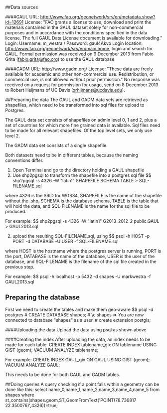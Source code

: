 ##Data sources

####GAUL
URL: http://www.fao.org/geonetwork/srv/en/metadata.show?id=12691
License: "FAO grants a license to use, download and print the materials contained in the GAUL dataset solely for non-commercial purposes and in accordance with the conditions specified in the data license. The full GAUL Data License document is available for downloading."
Login: Username:  m_westra / Password: gaul4Akvo
Login location: http://www.fao.org/geonetwork/srv/en/main.home, login and search for GAUL.
Formal permission was received on 9 December 2013 from Fabio Grita (fabio.grita@fao.org) to use the GAUL database.

####GADM
URL: http://www.gadm.org/
License: "These data are freely available for academic and other non-commercial use. Redistribution, or commercial use, is not allowed without prior permission."
No response was received on a request for permission for usage, send on 8 December 2013 to Robert Heijmans of UC Davis (xrhijmans@ucdavis.edu).

##Preparing the data
The GAUL and GADM data sets are retrieved as shapefiles, which need to be transformed into sql files for upload to Postgres.

The GAUL data set consists of shapefiles on admin level 0, 1 and 2, plus a set of countries for which more fine grained data is available. Sql files need to be made for all relevant shapefiles. Of the top level sets, we only use level 2. 

The GADM data set consists of a single shapefile.

Both datasets need to be in different tables, because the naming conventions differ.

1. Open Terminal and go to the directory holding a GAUL shapefile
2. Use shp2pgsql to transform the shapefile into a postgres sql file
    $$ shp2pgsql -s 4326 -W "latin1" SHAPEFILE SCHEMA.TABLE > SQL-FILENAME.sql

where 4326 is the SRID for WGS84, SHAPEFILE is the name of the shapefile without the .shp, SCHEMA is the database schema, TABLE is the table that will hold the data, and SQL-FILENAME is the name for the sql file to be produced.

For example:
    $$ shp2pgsql -s 4326 -W "latin1" G2013_2012_2 public.GAUL > GAUL2013.sql    


2. upload the resulting SQL-FILENAME.sql, using 
    $$ psql -h HOST -p PORT -d DATABASE -U USER -f SQL-FILENAME.sql

where HOST is the hostname where the postgres server is running, PORT is the port, DATABASE is the name of the database, USER is the user of the database, and SQL-FILENAME is the filename of the sql file created in the previous step.

For example:
    $$ psql -h localhost -p 5432 -d shapes -U markwestra -f GAUL2013.sql     


## Preparing the database
First we need to create the tables and make them geo-aware
    $$ psql -d postgres
    # CREATE DATABASE shapes;
    # \c shapes    => You are now connected to database "shapes" as a user.
    # create extension postgis;

####Uploading the data
Upload the data using psql as shown above

####Creating the index
After uploading the data, an index needs to be made for each table.
    CREATE INDEX tablename_gix ON tablename USING GIST (geom);
    VACUUM ANALYZE tablename;

For example:
    CREATE INDEX GAUL_gix ON GAUL USING GIST (geom);
    VACUUM ANALYZE GAUL;

This needs to be done for both GAUL and GADM tables.

##Doing queries
A query checking if a point falls within a geometry can be done like this:
    select name_0,name_1,name_2,name_3,name_4,name_5 from shapes where st_contains(shapes.geom,ST_GeomFromText('POINT(78.736817 22.350076)',4326))=true;